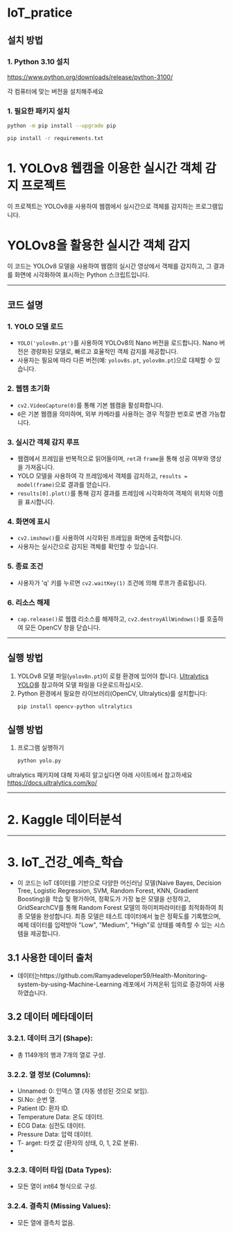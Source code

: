# IoT_pratice

## 설치 방법

### 1. Python 3.10 설치 

https://www.python.org/downloads/release/python-3100/

각 컴퓨터에 맞는 버전을 설치해주세요

### 1. 필요한 패키지 설치
```bash
python -m pip install --upgrade pip
```
```bash
pip install -r requirements.txt
```


# 1. YOLOv8 웹캠을 이용한 실시간 객체 감지 프로젝트

이 프로젝트는 YOLOv8을 사용하여 웹캠에서 실시간으로 객체를 감지하는 프로그램입니다.
# YOLOv8을 활용한 실시간 객체 감지

이 코드는 YOLOv8 모델을 사용하여 웹캠의 실시간 영상에서 객체를 감지하고, 그 결과를 화면에 시각화하여 표시하는 Python 스크립트입니다.

---

## 코드 설명

### 1. YOLO 모델 로드
- `YOLO('yolov8n.pt')`를 사용하여 YOLOv8의 Nano 버전을 로드합니다. Nano 버전은 경량화된 모델로, 빠르고 효율적인 객체 감지를 제공합니다.
- 사용자는 필요에 따라 다른 버전(예: `yolov8s.pt`, `yolov8m.pt`)으로 대체할 수 있습니다.

### 2. 웹캠 초기화
- `cv2.VideoCapture(0)`를 통해 기본 웹캠을 활성화합니다.
- `0`은 기본 웹캠을 의미하며, 외부 카메라를 사용하는 경우 적절한 번호로 변경 가능합니다.

### 3. 실시간 객체 감지 루프
- 웹캠에서 프레임을 반복적으로 읽어들이며, `ret`과 `frame`을 통해 성공 여부와 영상을 가져옵니다.
- YOLO 모델을 사용하여 각 프레임에서 객체를 감지하고, `results = model(frame)`으로 결과를 얻습니다.
- `results[0].plot()`를 통해 감지 결과를 프레임에 시각화하여 객체의 위치와 이름을 표시합니다.

### 4. 화면에 표시
- `cv2.imshow()`를 사용하여 시각화된 프레임을 화면에 출력합니다.
- 사용자는 실시간으로 감지된 객체를 확인할 수 있습니다.

### 5. 종료 조건
- 사용자가 'q' 키를 누르면 `cv2.waitKey(1)` 조건에 의해 루프가 종료됩니다.

### 6. 리소스 해제
- `cap.release()`로 웹캠 리소스를 해제하고, `cv2.destroyAllWindows()`를 호출하여 모든 OpenCV 창을 닫습니다.

---

## 실행 방법
1. YOLOv8 모델 파일(`yolov8n.pt`)이 로컬 환경에 있어야 합니다. [Ultralytics YOLO](https://github.com/ultralytics/ultralytics)를 참고하여 모델 파일을 다운로드하십시오.
2. Python 환경에서 필요한 라이브러리(OpenCV, Ultralytics)를 설치합니다:
   ```bash
   pip install opencv-python ultralytics


##  실행 방법

1. 프로그램 실행하기
    ```bash
   python yolo.py 
    ```

ultralytics 패키지에 대해 자세히 알고싶다면
아래 사이트에서 참고하세요
https://docs.ultralytics.com/ko/


---
# 2. Kaggle 데이터분석


---
# 3. IoT_건강_예측_학습

- 이 코드는 IoT 데이터를 기반으로 다양한 머신러닝 모델(Naive Bayes, Decision Tree, Logistic Regression, SVM, Random Forest, KNN, Gradient Boosting)을 학습 및 평가하여, 정확도가 가장 높은 모델을 선정하고, GridSearchCV를 통해 Random Forest 모델의 하이퍼파라미터를 최적화하여 최종 모델을 완성합니다. 최종 모델은 테스트 데이터에서 높은 정확도를 기록했으며, 예제 데이터를 입력받아 "Low", "Medium", "High"로 상태를 예측할 수 있는 시스템을 제공합니다.
## 3.1 사용한 데이터 출처
- 데이터는https://github.com/Ramyadeveloper59/Health-Monitoring-system-by-using-Machine-Learning 레포에서 가져온뒤 임의로 증강하여 사용하였습니다.
  
## 3.2 데이터 메타데이터
### 3.2.1. 데이터 크기 (Shape):

- 총 1149개의 행과 7개의 열로 구성.

### 3.2.2. 열 정보 (Columns):

- Unnamed: 0: 인덱스 열 (자동 생성된 것으로 보임).
- Sl.No: 순번 열.
- Patient ID: 환자 ID.
- Temperature Data: 온도 데이터.
- ECG Data: 심전도 데이터.
- Pressure Data: 압력 데이터.
- T- arget: 타겟 값 (환자의 상태, 0, 1, 2로 분류).
- 
### 3.2.3. 데이터 타입 (Data Types):
- 모든 열이 int64 형식으로 구성.
### 3.2.4. 결측치 (Missing Values):
- 모든 열에 결측치 없음.